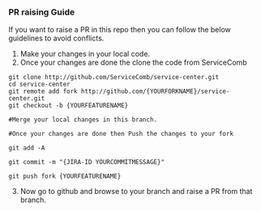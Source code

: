 ### PR raising Guide

If you want to raise a PR in this repo then you can follow the below guidelines to avoid conflicts.

1. Make your changes in your local code.
2. Once your changes are done the clone the code from ServiceComb
```
git clone http://github.com/ServiceComb/service-center.git
cd service-center
git remote add fork http://github.com/{YOURFORKNAME}/service-center.git
git checkout -b {YOURFEATURENAME}

#Merge your local changes in this branch.

#Once your changes are done then Push the changes to your fork

git add -A

git commit -m "{JIRA-ID YOURCOMMITMESSAGE}"

git push fork {YOURFEATURENAME}
```
3. Now go to github and browse to your branch and raise a PR from that branch.

